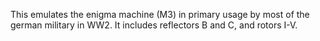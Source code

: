 This emulates the enigma machine (M3) in primary usage by most of the german military in WW2. It includes reflectors B and C, and rotors I-V.
